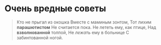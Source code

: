 # Очень вредные советы
>Кто не прыгал из окошка
>Вместе с маминым зонтом,
>Тот лихим **парашютистом**
>Не считается пока.
>Не лететь ему, как птице,
>Над __взволнованной__ толпой,
>Не *лежать* ему в больнице
>С забинтованной ногой.